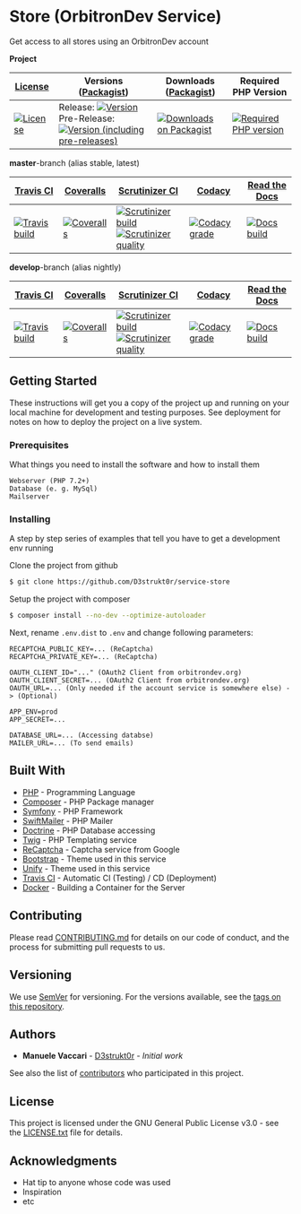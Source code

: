 # Store (OrbitronDev Service)

Get access to all stores using an OrbitronDev account

**Project**

| [License][license]                  | Versions ([Packagist][packagist])                                                                                                 | Downloads ([Packagist][packagist])                     | Required PHP Version                           |
|-------------------------------------|-----------------------------------------------------------------------------------------------------------------------------------|--------------------------------------------------------|------------------------------------------------|
| [![License][license-icon]][license] | Release: [![Version][release-icon]][packagist]<br>Pre-Release: [![Version (including pre-releases)][pre-release-icon]][packagist] | [![Downloads on Packagist][downloads-icon]][packagist] | [![Required PHP version][php-icon]][packagist] |

**master**-branch (alias stable, latest)

| [Travis CI][travis]                           | [Coveralls][coveralls]                           | [Scrutinizer CI][scrutinizer]                                                                                                     | [Codacy][codacy]                              | [Read the Docs][rtfd]                   |
|-----------------------------------------------|--------------------------------------------------|-----------------------------------------------------------------------------------------------------------------------------------|-----------------------------------------------|-----------------------------------------|
| [![Travis build][travis-master-icon]][travis] | [![Coveralls][coveralls-master-icon]][coveralls] | [![Scrutinizer build][scrutinizer-master-icon]][scrutinizer]<br>[![Scrutinizer quality][scrutinizer-cc-master-icon]][scrutinizer] | [![Codacy grade][codacy-master-icon]][codacy] | [![Docs build][rtfd-master-icon]][rtfd] |

**develop**-branch (alias nightly)

| [Travis CI][travis]                            | [Coveralls][coveralls]                            | [Scrutinizer CI][scrutinizer]                                                                                                       | [Codacy][codacy]                               | [Read the Docs][rtfd]                    |
|------------------------------------------------|---------------------------------------------------|-------------------------------------------------------------------------------------------------------------------------------------|------------------------------------------------|------------------------------------------|
| [![Travis build][travis-develop-icon]][travis] | [![Coveralls][coveralls-develop-icon]][coveralls] | [![Scrutinizer build][scrutinizer-develop-icon]][scrutinizer]<br>[![Scrutinizer quality][scrutinizer-cc-develop-icon]][scrutinizer] | [![Codacy grade][codacy-develop-icon]][codacy] | [![Docs build][rtfd-develop-icon]][rtfd] |

[license]: https://github.com/D3strukt0r/generation-2-store-api/blob/master/LICENSE.txt
[packagist]: https://packagist.org/packages/d3strukt0r/generation-2-store-api
[travis]: https://travis-ci.com/D3strukt0r/generation-2-store-api
[coveralls]: https://coveralls.io/github/D3strukt0r/generation-2-store-api
[scrutinizer]: https://scrutinizer-ci.com/g/D3strukt0r/generation-2-store-api/
[rtfd]: https://readthedocs.org/projects/generation-2-store-api/
[codacy]: https://app.codacy.com/manual/D3strukt0r/generation-2-store-api/dashboard

[license-icon]: https://img.shields.io/github/license/D3strukt0r/generation-2-store-api
[release-icon]: https://img.shields.io/packagist/v/d3strukt0r/generation-2-store-api
[pre-release-icon]: https://img.shields.io/packagist/v/d3strukt0r/generation-2-store-api?include_prereleases
[downloads-icon]: https://img.shields.io/packagist/dt/d3strukt0r/generation-2-store-api
[php-icon]: https://img.shields.io/packagist/php-v/d3strukt0r/generation-2-store-api
[travis-master-icon]: https://img.shields.io/travis/com/D3strukt0r/generation-2-store-api/master
[travis-develop-icon]: https://img.shields.io/travis/com/D3strukt0r/generation-2-store-api/develop
[coveralls-master-icon]: https://img.shields.io/coveralls/github/D3strukt0r/generation-2-store-api/master
[coveralls-develop-icon]: https://img.shields.io/coveralls/github/D3strukt0r/generation-2-store-api/develop
[scrutinizer-master-icon]: https://img.shields.io/scrutinizer/build/g/D3strukt0r/generation-2-store-api/master
[scrutinizer-develop-icon]: https://img.shields.io/scrutinizer/build/g/D3strukt0r/generation-2-store-api/develop
[scrutinizer-cc-master-icon]: https://img.shields.io/scrutinizer/quality/g/D3strukt0r/generation-2-store-api/master
[scrutinizer-cc-develop-icon]: https://img.shields.io/scrutinizer/quality/g/D3strukt0r/generation-2-store-api/develop
[rtfd-master-icon]: https://img.shields.io/readthedocs/generation-2-store-api/stable
[rtfd-develop-icon]: https://img.shields.io/readthedocs/generation-2-store-api/latest
[codacy-master-icon]: https://img.shields.io/codacy/grade/1fcd86addd9b4aaeab9ba2dc352d449f/master
[codacy-develop-icon]: https://img.shields.io/codacy/grade/1fcd86addd9b4aaeab9ba2dc352d449f/develop

## Getting Started

These instructions will get you a copy of the project up and running on your local machine for development and testing purposes. See deployment for notes on how to deploy the project on a live system.

### Prerequisites

What things you need to install the software and how to install them

```
Webserver (PHP 7.2+)
Database (e. g. MySql)
Mailserver
```

### Installing

A step by step series of examples that tell you have to get a development env running

Clone the project from github

```bash
$ git clone https://github.com/D3strukt0r/service-store
```

Setup the project with composer

```bash
$ composer install --no-dev --optimize-autoloader
```

Next, rename `.env.dist` to `.env` and change following parameters:

```
RECAPTCHA_PUBLIC_KEY=... (ReCaptcha)
RECAPTCHA_PRIVATE_KEY=... (ReCaptcha)

OAUTH_CLIENT_ID="..." (OAuth2 Client from orbitrondev.org)
OAUTH_CLIENT_SECRET=... (OAuth2 Client from orbitrondev.org)
OAUTH_URL=... (Only needed if the account service is somewhere else) -> (Optional)

APP_ENV=prod
APP_SECRET=...

DATABASE_URL=... (Accessing databse)
MAILER_URL=... (To send emails)
```

## Built With

* [PHP](https://www.php.net) - Programming Language
* [Composer](https://getcomposer.org) - PHP Package manager
* [Symfony](https://symfony.com) - PHP Framework
* [SwiftMailer](https://swiftmailer.symfony.com) - PHP Mailer
* [Doctrine](https://www.doctrine-project.org) - PHP Database accessing
* [Twig](https://twig.symfony.com) - PHP Templating service
* [ReCaptcha](https://www.google.com/recaptcha) - Captcha service from Google
* [Bootstrap](https://getbootstrap.com) - Theme used in this service
* [Unify](https://wrapbootstrap.com/theme/unify-responsive-website-template-WB0412697) - Theme used in this service
* [Travis CI](https://travis-ci.com) - Automatic CI (Testing) / CD (Deployment)
* [Docker](https://www.docker.com) - Building a Container for the Server

## Contributing

Please read [CONTRIBUTING.md](CONTRIBUTING.md) for details on our code of conduct, and the process for submitting pull
requests to us.

## Versioning

We use [SemVer](http://semver.org/) for versioning. For the versions available, see the
[tags on this repository](https://github.com/D3strukt0r/generation-2-store-api/tags). 

## Authors

* **Manuele Vaccari** - [D3strukt0r](https://github.com/D3strukt0r) - *Initial work*

See also the list of [contributors](https://github.com/D3strukt0r/generation-2-store-api/contributors) who
participated in this project.

## License

This project is licensed under the GNU General Public License v3.0 - see the [LICENSE.txt](LICENSE.txt) file for
details.

## Acknowledgments

* Hat tip to anyone whose code was used
* Inspiration
* etc
